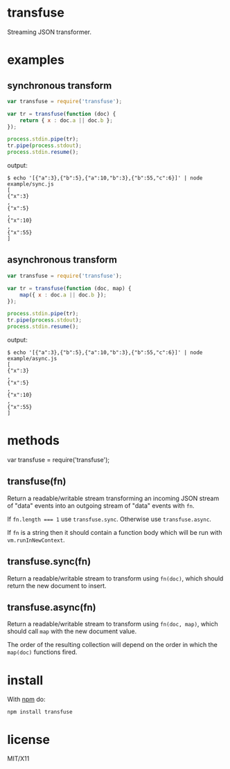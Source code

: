 transfuse
=========

Streaming JSON transformer.

examples
========

synchronous transform
---------------------

``` js
var transfuse = require('transfuse');

var tr = transfuse(function (doc) {
    return { x : doc.a || doc.b };
});

process.stdin.pipe(tr);
tr.pipe(process.stdout);
process.stdin.resume();
```

output:

```
$ echo '[{"a":3},{"b":5},{"a":10,"b":3},{"b":55,"c":6}]' | node example/sync.js 
[
{"x":3}
,
{"x":5}
,
{"x":10}
,
{"x":55}
]
```

asynchronous transform
----------------------

``` js
var transfuse = require('transfuse');

var tr = transfuse(function (doc, map) {
    map({ x : doc.a || doc.b });
});

process.stdin.pipe(tr);
tr.pipe(process.stdout);
process.stdin.resume();
```

output:

```
$ echo '[{"a":3},{"b":5},{"a":10,"b":3},{"b":55,"c":6}]' | node example/async.js 
[
{"x":3}
,
{"x":5}
,
{"x":10}
,
{"x":55}
]
```

methods
=======

var transfuse = require('transfuse');

transfuse(fn)
-------------

Return a readable/writable stream transforming an incoming JSON stream of "data"
events into an outgoing stream of "data" events with `fn`.

If `fn.length === 1` use `transfuse.sync`. Otherwise use `transfuse.async`.

If `fn` is a string then it should contain a function body which will be run
with `vm.runInNewContext`.

transfuse.sync(fn)
------------------

Return a readable/writable stream to transform using `fn(doc)`, which should
return the new document to insert.

transfuse.async(fn)
-------------------

Return a readable/writable stream to transform using `fn(doc, map)`, which should
call `map` with the new document value.

The order of the resulting collection will depend on the order in which the
`map(doc)` functions fired.

install
=======

With [npm](http://npmjs.org) do:

    npm install transfuse

license
=======

MIT/X11
